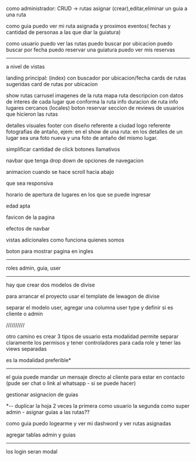 como administrador:
  CRUD -> rutas
  asignar (crear),editar,eliminar un guia a una ruta

como guia
  puedo ver mi ruta asignada y proximos eventos( fechas y cantidad de personas a las que diar la guiatura)

como usuario
  puedo ver las rutas
  puedo buscar por ubicacion
  puedo buscar por fecha
  puedo reservar una guiatura
  puedo ver mis reservas


***************************************
a nivel de vistas

landing principal: (index)
  con buscador por ubicacion/fecha
  cards de rutas sugeridas
  card de rutas por ubicacion


show rutas
  carrusel imagenes de la ruta
  mapa ruta
  descripcion con datos de interes de cada lugar que conforma la ruta
  info duracion de ruta
  info lugares cercanos (locales)
  boton reservar
  seccion de reviews de usuarios que hicieron las rutas


detalles visuales
  footer con diseño referente a ciudad
  logo referente
  fotografias de antaño, ejem: en el show de una ruta: en los detalles de un lugar sea una foto nueva y una foto de antaño del mismo lugar.

  simplificar cantidad de click
  botones llamativos

  navbar que tenga drop down de opciones de navegacion

  animacion cuando se hace scroll hacia abajo

  que sea responsiva

  horario de apertura de lugares en los que se puede ingresar

  edad apta

  favicon de la pagina

  efectos de navbar


vistas adicionales
  como funciona
  quienes somos

  boton para mostrar pagina en ingles

*****************************************
roles admin, guia, user


******************************************************************************************
hay que crear dos modelos de divise

para arrancar el proyecto usar el template de lewagon de divise

separar el modelo user, agregar una columna user type y definir si es cliente o admin

//////////

otro camino es crear 3 tipos de usuario esta modalidad permite separar claramente los permisos y tener controladores para cada role y tener las views separadas

es la modalidad preferible*

**********************************

el guia puede mandar un mensaje directo al cliente para estar en contacto (pude ser chat o link al whatsapp  - si se puede hacer)

gestionar asignacion de guias

*-- duplicar la hoja 2 veces
la primera como usuario
la segunda como super admin - asignar guias a las rutas??

como guia puedo logearme y ver mi dashword y ver rutas asignadas

agregar tablas admin y guias


**********************
los login seran modal
